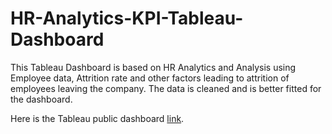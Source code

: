 # HR-Analytics-KPI-Tableau-Dashboard
This Tableau Dashboard is based on HR Analytics and Analysis using Employee data, Attrition rate and other factors leading to attrition of employees leaving the company. The data is cleaned and is better fitted for the dashboard.

Here is the Tableau public dashboard [link](https://public.tableau.com/app/profile/rahul.pradeep.gupta/viz/HRAnalyticsDashboard_17273294011540/HRAnalyticsDashboard). 
